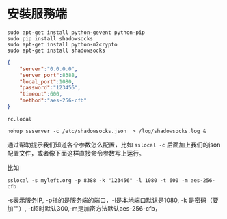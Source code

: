 # 安裝服務端

```shell
sudo apt-get install python-gevent python-pip
sudo pip install shadowsocks
sudo apt-get install python-m2crypto
sudo apt-get install shadowsocks
```

```json
{
    "server":"0.0.0.0",
    "server_port":8388,
    "local_port":1080,
    "password":"123456",
    "timeout":600,
    "method":"aes-256-cfb"
}
```

`rc.local`
```shell
nohup ssserver -c /etc/shadowsocks.json  > /log/shadowsocks.log &
```
通过帮助提示我们知道各个参数怎么配置，比如 `sslocal -c` 后面加上我们的json配置文件，或者像下面这样直接命令参数写上运行。

比如
```shell
sslocal -s myleft.org -p 8388 -k "123456" -l 1080 -t 600 -m aes-256-cfb
```
-s表示服务IP, -p指的是服务端的端口，-l是本地端口默认是1080, -k 是密码（要加""）, -t超时默认300,-m是加密方法默认aes-256-cfb，
